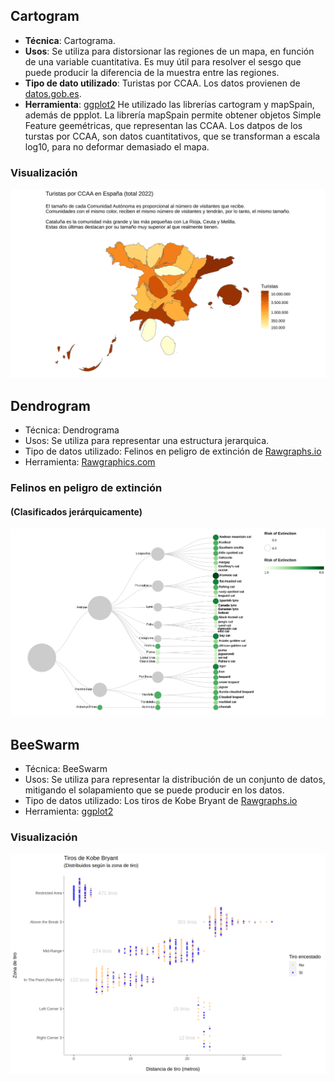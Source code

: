 ## Cartogram

- **Técnica**: Cartograma.
- **Usos**: Se utiliza para distorsionar las regiones de un mapa, en función de una variable cuantitativa. Es muy útil para resolver el sesgo que puede producir la diferencia de la muestra entre las regiones.
- **Tipo de dato utilizado**: Turistas por CCAA. Los datos provienen de [datos.gob.es](https://datos.gob.es/es/catalogo/ea0010587-numero-de-turistas-pernoctaciones-y-duracion-media-por-ccaa-de-destino-desglosados-por-continente-y-pais-de-residencia-identificador-api-52046). 
- **Herramienta**: [ggplot2](https://ggplot2.tidyverse.org/) He utilizado las librerías cartogram y mapSpain, además de ppplot. La librería mapSpain permite obtener objetos Simple Feature geemétricas, que representan las CCAA. Los datpos de los turstas por CCAA, son datos cuantitativos, que se transforman a escala log10, para no deformar demasiado el mapa.

### Visualización

![Cartogram](/cartogram.svg)

## Dendrogram

- Técnica: Dendrograma
- Usos: Se utiliza para representar una estructura jerarquica.
- Tipo de datos utilizado: Felinos en peligro de extinción de [Rawgraphs.io](https://github.com/rawgraphs/rawgraphs-app/blob/master/public/sample-datasets/Dendrogram%20-%20Felidae%20classification.tsv)
- Herramienta: [Rawgraphics.com](https://www.rawgraphs.io/)

### Felinos en peligro de extinción
#### (Clasificados jerárquicamente)
![Dendrogram](/Felinos_Dendrogram.svg)

## BeeSwarm

- Técnica: BeeSwarm
- Usos: Se utiliza para representar la distribución de un conjunto de datos, mitigando el solapamiento que se puede producir en los datos.
- Tipo de datos utilizado: Los tiros de Kobe Bryant de [Rawgraphs.io](https://github.com/rawgraphs/rawgraphs-app/blob/master/public/sample-datasets/Hexbin%20-%20basketball%20shots.tsv)
- Herramienta: [ggplot2](https://ggplot2.tidyverse.org/)

### Visualización

![BeeSwarm](/beeswarm.svg)
